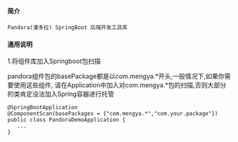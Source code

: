 #### 简介
    Pandora(潘多拉) SpringBoot 后端开发工具库
#### 通用说明
1.将组件库加入Springboot包扫描

pandora组件包的basePackage都是以com.mengya.*开头,一般情况下,如果你需要使用这些组件,
请在Application中加入对com.mengya.*包的扫描,否则大部分的类肯定没法加入Spring容器进行托管
```
@SpringBootApplication
@ComponentScan(basePackages = {"com.mengya.*","com.your.package"})
public class PandoraDemoApplication {
   ...
}
```


